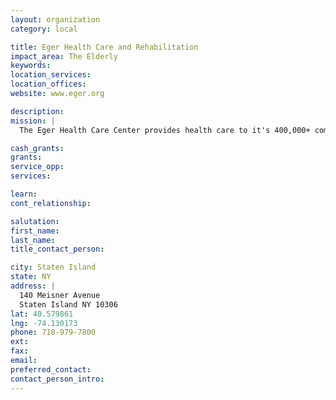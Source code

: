 ```yaml
---
layout: organization
category: local

title: Eger Health Care and Rehabilitation
impact_area: The Elderly
keywords: 
location_services: 
location_offices: 
website: www.eger.org

description: 
mission: |
  The Eger Health Care Center provides health care to it's 400,000+ community under a strong Christian mission.

cash_grants: 
grants: 
service_opp: 
services: 

learn: 
cont_relationship: 

salutation: 
first_name: 
last_name: 
title_contact_person: 

city: Staten Island
state: NY
address: |
  140 Meisner Avenue  
  Staten Island NY 10306
lat: 40.579861
lng: -74.130173
phone: 718-979-7800
ext: 
fax: 
email: 
preferred_contact: 
contact_person_intro: 
---
```

